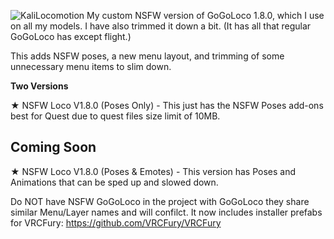![KaliLocomotion](NSFWLoco.png)
My custom NSFW version of GoGoLoco 1.8.0, which I use on all my models. I have also trimmed it down a bit. (It has all that regular GoGoLoco has except flight.)

This adds NSFW poses, a new menu layout, and trimming of some unnecessary menu items to slim down.

**Two Versions** 

★ NSFW Loco V1.8.0 (Poses Only) - This just has the NSFW Poses add-ons best for Quest due to quest files size limit of 10MB.

## Coming Soon
★ NSFW Loco V1.8.0 (Poses & Emotes) - This version has Poses and Animations that can be sped up and slowed down.




Do NOT have NSFW GoGoLoco in the project with GoGoLoco they share similar Menu/Layer names and will confilct.
It now includes installer prefabs for VRCFury: https://github.com/VRCFury/VRCFury

